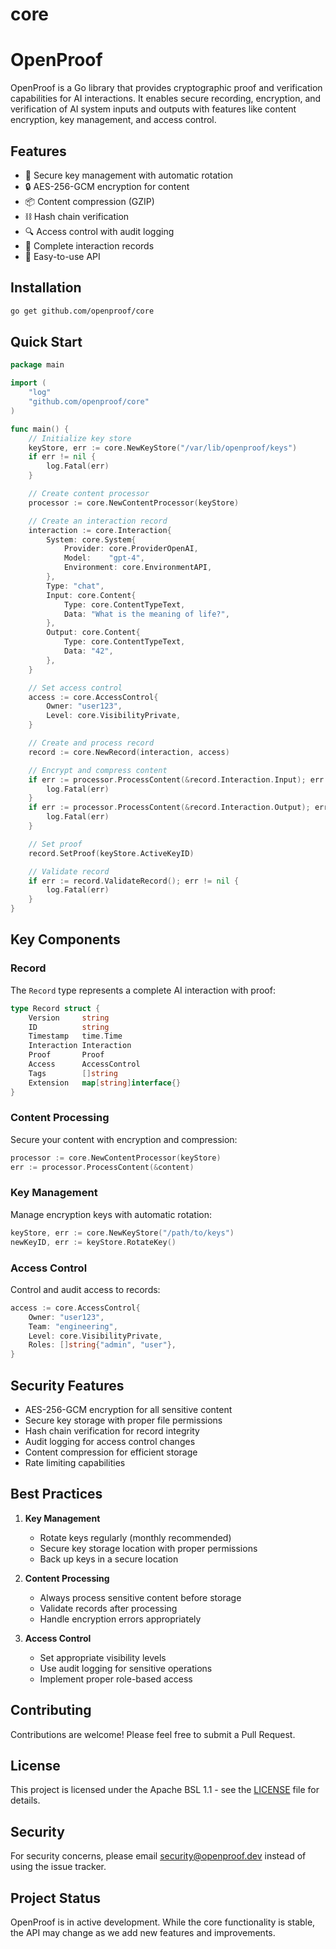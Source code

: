 # core
# OpenProof

OpenProof is a Go library that provides cryptographic proof and verification capabilities for AI interactions. It enables secure recording, encryption, and verification of AI system inputs and outputs with features like content encryption, key management, and access control.

## Features

- 🔐 Secure key management with automatic rotation
- 🔒 AES-256-GCM encryption for content
- 📦 Content compression (GZIP)
- ⛓️ Hash chain verification
- 🔍 Access control with audit logging
- 📝 Complete interaction records
- 🚀 Easy-to-use API

## Installation

```bash
go get github.com/openproof/core
```

## Quick Start

```go
package main

import (
    "log"
    "github.com/openproof/core"
)

func main() {
    // Initialize key store
    keyStore, err := core.NewKeyStore("/var/lib/openproof/keys")
    if err != nil {
        log.Fatal(err)
    }

    // Create content processor
    processor := core.NewContentProcessor(keyStore)

    // Create an interaction record
    interaction := core.Interaction{
        System: core.System{
            Provider: core.ProviderOpenAI,
            Model:    "gpt-4",
            Environment: core.EnvironmentAPI,
        },
        Type: "chat",
        Input: core.Content{
            Type: core.ContentTypeText,
            Data: "What is the meaning of life?",
        },
        Output: core.Content{
            Type: core.ContentTypeText,
            Data: "42",
        },
    }

    // Set access control
    access := core.AccessControl{
        Owner: "user123",
        Level: core.VisibilityPrivate,
    }

    // Create and process record
    record := core.NewRecord(interaction, access)

    // Encrypt and compress content
    if err := processor.ProcessContent(&record.Interaction.Input); err != nil {
        log.Fatal(err)
    }
    if err := processor.ProcessContent(&record.Interaction.Output); err != nil {
        log.Fatal(err)
    }

    // Set proof
    record.SetProof(keyStore.ActiveKeyID)

    // Validate record
    if err := record.ValidateRecord(); err != nil {
        log.Fatal(err)
    }
}
```

## Key Components

### Record
The `Record` type represents a complete AI interaction with proof:
```go
type Record struct {
    Version     string
    ID          string
    Timestamp   time.Time
    Interaction Interaction
    Proof       Proof
    Access      AccessControl
    Tags        []string
    Extension   map[string]interface{}
}
```

### Content Processing
Secure your content with encryption and compression:
```go
processor := core.NewContentProcessor(keyStore)
err := processor.ProcessContent(&content)
```

### Key Management
Manage encryption keys with automatic rotation:
```go
keyStore, err := core.NewKeyStore("/path/to/keys")
newKeyID, err := keyStore.RotateKey()
```

### Access Control
Control and audit access to records:
```go
access := core.AccessControl{
    Owner: "user123",
    Team: "engineering",
    Level: core.VisibilityPrivate,
    Roles: []string{"admin", "user"},
}
```

## Security Features

- AES-256-GCM encryption for all sensitive content
- Secure key storage with proper file permissions
- Hash chain verification for record integrity
- Audit logging for access control changes
- Content compression for efficient storage
- Rate limiting capabilities

## Best Practices

1. **Key Management**
   - Rotate keys regularly (monthly recommended)
   - Secure key storage location with proper permissions
   - Back up keys in a secure location

2. **Content Processing**
   - Always process sensitive content before storage
   - Validate records after processing
   - Handle encryption errors appropriately

3. **Access Control**
   - Set appropriate visibility levels
   - Use audit logging for sensitive operations
   - Implement proper role-based access

## Contributing

Contributions are welcome! Please feel free to submit a Pull Request.

## License

This project is licensed under the Apache BSL 1.1 - see the [LICENSE](LICENSE) file for details.

## Security

For security concerns, please email security@openproof.dev instead of using the issue tracker.

## Project Status

OpenProof is in active development. While the core functionality is stable, the API may change as we add new features and improvements.

